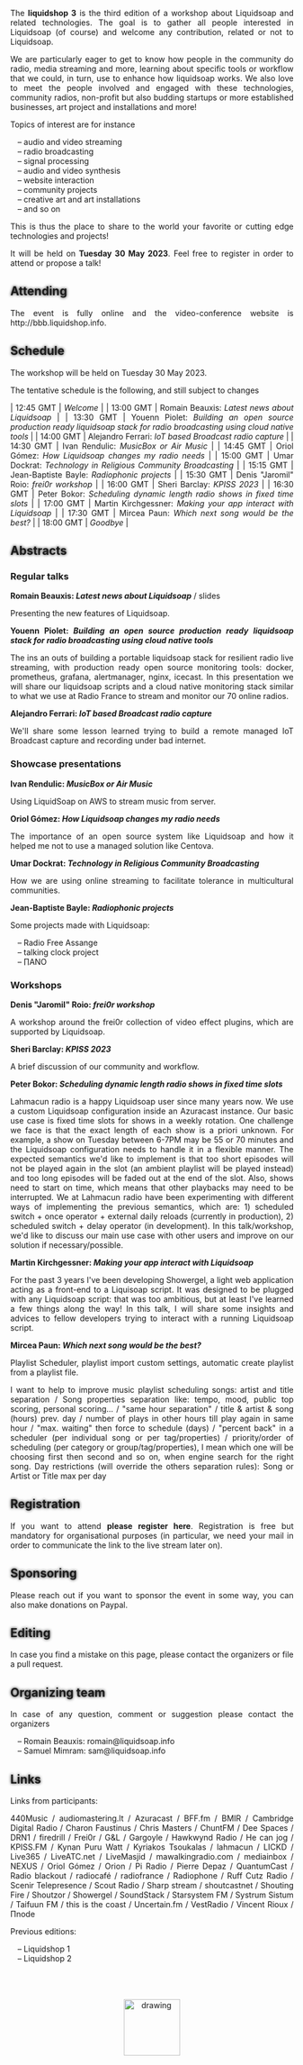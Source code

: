The **liquidshop 3** is the third edition of a workshop about
[Liquidsoap](https://www.liquidsoap.info/) and related technologies.  The goal is
to gather all people interested in Liquidsoap (of course) and welcome any
contribution, related or not to Liquidsoap.

We are particularly eager to get to know how people in the community do radio,
media streaming and more, learning about specific tools or workflow that we
could, in turn, use to enhance how liquidsoap works. We also love to meet the
people involved and engaged with these technologies, community radios,
non-profit but also budding startups or more established businesses, art project
and installations and more!

Topics of interest are for instance

- audio and video streaming
- radio broadcasting
- signal processing
- audio and video synthesis
- website interaction
- community projects
- creative art and art installations
- and so on

This is thus the place to share to the world your favorite or cutting edge
technologies and projects!

It will be held on **Tuesday 30 May 2023**. Feel free to
[register](https://forms.gle/2QZDNJUH9XdRJ5bP8) in order to attend or propose a
talk!

Attending
---------

The event is fully online and the video-conference website is
<http://bbb.liquidshop.info>.

<!--
Presentations
-------------

Three kinds of presentations will be featured during the workshop:

- _showcase_ (15 min): a short presentation about a website / radio / art
  installation that you built using Liquidsoap or related tools
- _tech talks_ (30 min): an in-depth presentation of a technology related to
  Liquidsoap and streaming in general
- _workshop_: user-centered freeform discussions about your project or issues
  around Liquidsoap and streaming
-->

Schedule
--------

The workshop will be held on Tuesday 30 May 2023.

The tentative schedule is the following, and still subject to changes

| 12:45 GMT | _Welcome_ |
| 13:00 GMT | Romain Beauxis: _Latest news about Liquidsoap_ |
| 13:30 GMT | Youenn Piolet: _Building an open source production ready liquidsoap stack for radio broadcasting using cloud native tools_ |
| 14:00 GMT | Alejandro Ferrari: _IoT based Broadcast radio capture_ |
| 14:30 GMT | Ivan Rendulic: _[MusicBox](https://airmusic.io) or Air Music_ |
| 14:45 GMT | Oriol	Gómez: _How Liquidsoap changes my radio needs_ |
| 15:00 GMT | Umar Dockrat: _Technology in Religious Community Broadcasting_ |
| 15:15 GMT | Jean-Baptiste Bayle: _Radiophonic projects_ |
| 15:30 GMT | Denis "Jaromil" Roio: _[frei0r](https://frei0r.dyne.org/) workshop_ |
| 16:00 GMT | Sheri Barclay: _[KPISS](https://kpiss.fm/) 2023_ |
| 16:30 GMT | Peter	Bokor: _Scheduling dynamic length radio shows in fixed time slots_ |
| 17:00 GMT | Martin Kirchgessner: _Making your app interact with Liquidsoap_ |
| 17:30 GMT | Mircea Paun: _Which next song would be the best?_ |
| 18:00 GMT | _Goodbye_ |

Abstracts
---------

### Regular talks

**Romain Beauxis: _Latest news about Liquidsoap_** / [slides](slides/liquidsoap.pdf)

Presenting the new features of Liquidsoap.

**Youenn Piolet: _Building an open source production ready liquidsoap stack for
radio broadcasting using cloud native tools_**

The ins an outs of building a portable liquidsoap stack for resilient radio live
streaming, with production ready open source monitoring tools: docker,
prometheus, grafana, alertmanager, nginx, icecast. In this presentation we will
share our liquidsoap scripts and a cloud native monitoring stack similar to what
we use at [Radio France](https://www.radiofrance.fr/) to stream and monitor our
70 online radios.

**Alejandro Ferrari: _IoT based Broadcast radio capture_**

We'll share some lesson learned trying to build a remote managed IoT Broadcast
capture and recording under bad internet.

### Showcase presentations

**Ivan Rendulic: _[MusicBox](https://airmusic.io) or Air Music_**

Using LiquidSoap on AWS to stream music from server.

**Oriol	Gómez: _How Liquidsoap changes my radio needs_**

The importance of an open source system like Liquidsoap and how it helped me not
to use a managed solution like Centova.

**Umar Dockrat: _Technology in Religious Community Broadcasting_**

How we are using online streaming to facilitate tolerance in multicultural
communities.

**Jean-Baptiste Bayle: _Radiophonic projects_**

Some projects made with Liquidsoap:

- [Radio Free Assange](http://p-node.org/freeassange)
- [talking clock project](http://stream.p-node.org/clock.mp3)
- [∏ANO](https://p-node.org/piano/)


### Workshops

**Denis "Jaromil" Roio: _[frei0r](https://frei0r.dyne.org/) workshop_**

A workshop around the [frei0r](https://frei0r.dyne.org/) collection of video
effect plugins, which are supported by Liquidsoap.

**Sheri Barclay: _[KPISS](https://kpiss.fm/) 2023_**

A brief discussion of our community and workflow.

**Peter	Bokor: _Scheduling dynamic length radio shows in fixed time slots_**

[Lahmacun radio](https://lahmacun.hu/) is a happy Liquidsoap user since many
years now. We use a custom Liquidsoap configuration inside an Azuracast
instance. Our basic use case is fixed time slots for shows in a weekly
rotation. One challenge we face is that the exact length of each show is a
priori unknown. For example, a show on Tuesday between 6-7PM may be 55 or 70
minutes and the Liquidsoap configuration needs to handle it in a flexible
manner. The expected semantics we'd like to implement is that too short episodes
will not be played again in the slot (an ambient playlist will be played
instead) and too long episodes will be faded out at the end of the slot. Also,
shows need to start on time, which means that other playbacks may need to be
interrupted. We at Lahmacun radio have been experimenting with different ways of
implementing the previous semantics, which are: 1) scheduled switch + once
operator + external daily reloads (currently in production), 2) scheduled
switch + delay operator (in development).  In this talk/workshop, we'd like to
discuss our main use case with other users and improve on our solution if
necessary/possible.

**Martin Kirchgessner: _Making your app interact with Liquidsoap_**

For the past 3 years I've been developing
[Showergel](https://showergel.readthedocs.io), a light web application acting as
a front-end to a Liquisoap script. It was designed to be plugged with any
Liquidsoap script: that was too ambitious, but at least I've learned a few
things along the way! In this talk, I will share some insights and advices to
fellow developers trying to interact with a running Liquidsoap script.

**Mircea Paun: _Which next song would be the best?_**

Playlist Scheduler, playlist import custom settings, automatic create playlist
from a playlist file.

I want to help to improve music playlist scheduling songs: artist and title
separation / Song properties separation like: tempo, mood, public top scoring, personal scoring... / "same hour separation" / title & artist & song (hours) prev. day / number of plays in other hours till play again in same hour / "max. waiting" then force to schedule (days) / "percent back" in a scheduler (per individual song or per tag/properties) / priority/order of scheduling (per category or group/tag/properties), I mean which one will be choosing first then second and so on, when engine search for the right song.  Day restrictions (will override the others separation rules): Song or Artist or Title max per day

Registration
------------

If you want to attend [**please register
here**](https://forms.gle/2QZDNJUH9XdRJ5bP8). Registration is free but mandatory
for organisational purposes (in particular, we need your mail in order to
communicate the link to the live stream later on).

Sponsoring
----------

Please reach out if you want to sponsor the event in some way, you can also make
[donations on Paypal](http://paypal.me/LiquidsoapMedia).

Editing
-------

In case you find a mistake on this page, please contact the organizers or [file
a pull request](https://github.com/savonet/liquidshop).

Organizing team
---------------

In case of any question, comment or suggestion please contact the organizers

- Romain Beauxis: [romain@liquidsoap.info](mailto:romain@liquidsoap.info)
- Samuel Mimram: [sam@liquidsoap.info](mailto:sam@liquidsoap.info)

Links
-----

Links from participants:

[440Music](https://www.440music.com/) / [audiomastering.lt](http://audiomastering.lt) / [Azuracast](https://azuracast.com/) / [BFF.fm](https://bff.fm/) / [BMIR](https://bmir.org/) / [Cambridge Digital Radio](https://cambridgedigitalradio.co.uk) / [Charon Faustinus](https://charon.monster) / [Chris Masters](https://www.chrismasters.studio/) / [ChuntFM](https://www.chunt.org/) / [Dee Spaces](https://www.deespaces.com/en/) / [DRN1](DRN1.com) / [firedrill](https://freedrull.online/) / [Frei0r](https://dyne.org/software/frei0r/) / [G&L](https://www.gl-systemhaus.de/) / [Gargoyle](http://gargoyle.co.za/) / [Hawkwynd Radio](www.hawkwynd.com) / [He can jog](https://hecanjog.com) / [KPISS.FM](KPISS.FM) / [Kynan Puru Watt](http://kynan.pw/) / [Kyriakos Tsoukalas](https://www.ktsoukalas.com/) / [lahmacun](https://lahmacun.hu) / [LICKD](https://lickd.co/) / [Live365](https://live365.com/) / [LiveATC.net](https://liveatc.net) / [LiveMasjid](https://www.livemasjid.com/) / [mawalkingradio.com](http://mawalkingradio.com/) / [mediainbox](http://mediainbox.net/) / [NEXUS](https://nexus.org) / [Oriol Gómez](https://www.oriolgomez.com) / [Orion](https://www.orion-web.hr) / [Pi Radio](https://piradio.de/) / [Pierre Depaz](https://pierredepaz.net) / [QuantumCast](https://www.quantumcast-digital.de) / [Radio blackout](https://radioblackout.org/) / [radiocafé](http://radiocafe.ro/) / [radiofrance](https://radiofrance.fr/) / [Radiophone](http://radiophone.gr/) / [Ruff Cutz Radio](https://turbozone.org/) / [Scenir Telepresence](https://telepresence-scenic.ca/) / [Scout Radio](https://scout.radio/) / [Sharp stream](https://sharp-stream.com) / [shoutcastnet](https://www.shoutcastnet.com/) / [Shouting Fire](https://shoutingfire.com/) / [Shoutzor](www.shoutzor.com) / [Showergel](https://showergel.readthedocs.io) / [SoundStack](https://soundstack.com) / [Starsystem FM](http://radiosurle.net/) / [Systrum Sistum](https//systrum.net) / [Taifuun FM](https://taifuun.eu) / [this is the coast](www.thisisthecoast.co.uk) / [Uncertain.fm](uncertain.fm) / [VestRadio](https://www.vestaradio.net) / [Vincent Rioux](http://vincentrioux.net/) / [Πnode](https://p-node.org/)

Previous editions:

- [Liquidshop 1](../1/)
- [Liquidshop 2](../2/)

<center><a href="https://www.liquidsoap.info/"><img src="https://www.liquidsoap.info/assets/img/bottle_invert.png" alt="drawing" height="100px" style="margin-top: 50px;"/></a></center>

<style>
p {text-align: justify;}
#downloads {display: none;}
a {text-decoration: none;}
a:hover {text-decoration: underline;}
h1 {text-shadow: 0 0 10px;}
h2 {text-shadow: 0 0 5px;}
iframe {display: block; margin: auto;}
ul li {list-style-image: none;}
li {list-style-type: "– ";}
</style>

<script>
window.onload = function() {
  var date = new Date();
  var tzo = - (date.getTimezoneOffset() / 60);
  var tzs; // TZ sign

  if (tzo >= 0) { tzs = "+"; }
  else { tzs = ""; }

  document.querySelector("#schedule + p + p").innerHTML += " (all times are given in <a href='https://en.wikipedia.org/wiki/Greenwich_Mean_Time'>GMT</a>, the current GMT time is "+date.getUTCHours()+":"+date.getUTCMinutes()+" and your current timezone is GMT"+tzs+tzo+"):";
  /*
  const hours = document.querySelectorAll("#schedule + p + p + table tr td:first-child");
  hours.forEach(function(h) {
    d = new Date("Jan 23 2022 " + h.innerHTML);
    h.innerHTML += "(" + d.getHours() + ":" + d.getMinutes() + " LT)";
  });
  */
}
</script>
